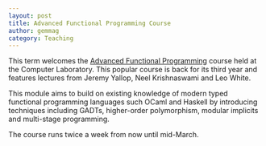 ```yaml
---
layout: post
title: Advanced Functional Programming Course
author: gemmag
category: Teaching
---
```


This term welcomes the [Advanced Functional Programming](https://www.cl.cam.ac.uk/teaching/1617/L28/) course held at the Computer Laboratory. This popular course is back for its third year and features lectures from Jeremy Yallop, Neel Krishnaswami and Leo White.

This module aims to build on existing knowledge of modern typed functional programming languages such OCaml and Haskell by introducing techniques including GADTs, higher-order polymorphism, modular implicits and multi-stage programming.

The course runs twice a week from now until mid-March.
